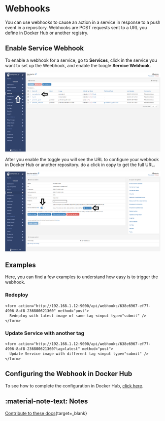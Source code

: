 # Webhooks

You can use webhooks to cause an action in a service in response to a push event in a repository. Webhooks are POST requests sent to a URL you define in Docker Hub or another registry.

## Enable Service Webhook

To enable a webhook for a service, go to <b>Services</b>, click in the service you want to set up the Weebhook, and enable the toogle <b>Service Webhook</b>.

![webhooks](assets/1.png)

After you enable the toggle you will see the URL to configure your webhook in Docker Hub or another repository. do a click in copy to get the full URL.

![webhooks](assets/2.png)

## Examples

Here, you can find a few examples to understand how easy is to trigger the webhook.

### Redeploy

```
<form action="http://192.168.1.12:9000/api/webhooks/638e6967-ef77-4906-8af8-236800621360" method="post">
  Redeploy with latest image of same tag <input type="submit" />
</form>
```

### Update Service with another tag

```
<form action="http://192.168.1.12:9000/api/webhooks/638e6967-ef77-4906-8af8-236800621360?tag=latest" method="post">
  Update Service image with different tag <input type="submit" />
</form>
```

## Configuring the Webhook in Docker Hub

To see how to complete the configuration in Docker Hub, [click here](https://docs.docker.com/docker-hub/webhooks/).

## :material-note-text: Notes

[Contribute to these docs](https://github.com/portainer/portainer-docs/blob/master/contributing.md){target=_blank}